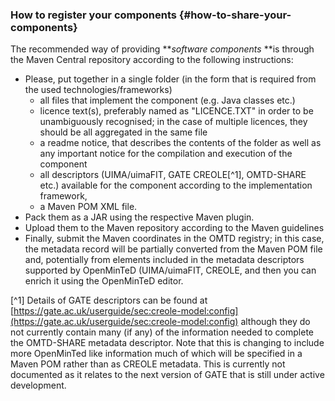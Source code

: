 ### How to register your components {#how-to-share-your-components}

The recommended way of providing **_software components_ **is through the Maven Central repository according to the following instructions:

*   Please, put together in a single folder (in the form that is required from the used technologies/frameworks)
    *   all files that implement the component (e.g. Java classes etc.)
    *   licence text(s), preferably named as &quot;LICENCE.TXT&quot; in order to be unambiguously recognised; in the case of multiple licences, they should be all aggregated in the same file
    *   a readme notice, that describes the contents of the folder as well as any important notice for the compilation and execution of the component
    *   all descriptors (UIMA/uimaFIT, GATE CREOLE[^1], OMTD-SHARE etc.) available for the component according to the implementation framework,
    *   a Maven POM XML file.
*   Pack them as a JAR using the respective Maven plugin.
*   Upload them to the Maven repository according to the Maven guidelines
*   Finally, submit the Maven coordinates in the OMTD registry; in this case, the metadata record will be partially converted from the Maven POM file and, potentially from elements included in the metadata descriptors supported by OpenMinTeD (UIMA/uimaFIT, CREOLE, and then you can enrich it using the OpenMinTeD editor.

[^1] Details of GATE descriptors can be found at [https://gate.ac.uk/userguide/sec:creole-model:config](https://gate.ac.uk/userguide/sec:creole-model:config) although they do not currently contain many (if any) of the information needed to complete the OMTD-SHARE metadata descriptor. Note that this is changing to include more OpenMinTed like information much of which will be specified in a Maven POM rather than as CREOLE metadata. This is currently not documented as it relates to the next version of GATE that is still under active development.